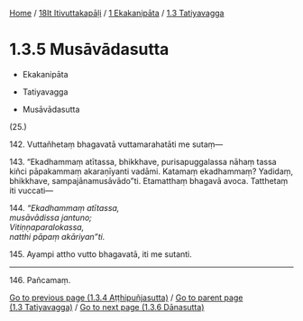 
[Home](/) / [18It Itivuttakapāḷi](../...md) / [1 Ekakanipāta](...md) / [1.3 Tatiyavagga](../18It/1/1.3.md)

# 1.3.5 Musāvādasutta

* Ekakanipāta

* Tatiyavagga

* Musāvādasutta

(25.)

142\. Vuttañhetaṃ bhagavatā vuttamarahatāti me sutaṃ—

143\. “Ekadhammaṃ atītassa, bhikkhave, purisapuggalassa nāhaṃ tassa kiñci pāpakammaṃ akaraṇīyanti vadāmi. Katamaṃ ekadhammaṃ? Yadidaṃ, bhikkhave, sampajānamusāvādo”ti. Etamatthaṃ bhagavā avoca. Tatthetaṃ iti vuccati—

144\. _“Ekadhammaṃ atītassa,_  
_musāvādissa jantuno;_  
_Vitiṇṇaparalokassa,_  
_natthi pāpaṃ akāriyan”ti._  


145\. Ayampi attho vutto bhagavatā, iti me sutanti.

---

146\. Pañcamaṃ.



[Go to previous page (1.3.4 Aṭṭhipuñjasutta)](1.3.4.md) / [Go to parent page (1.3 Tatiyavagga)](../18It/1/1.3.md) / [Go to next page (1.3.6 Dānasutta)](1.3.6.md)


